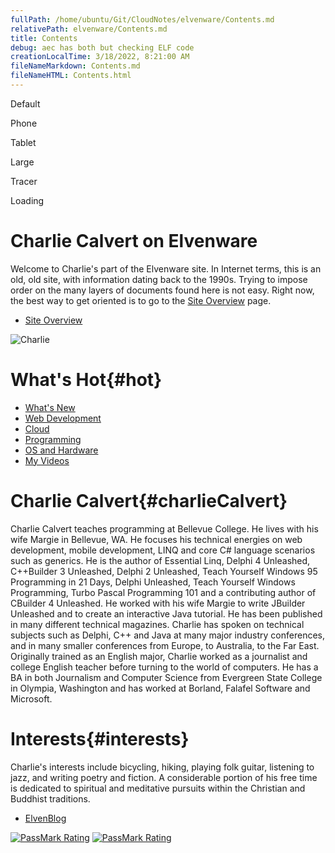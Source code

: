 ```yaml
---
fullPath: /home/ubuntu/Git/CloudNotes/elvenware/Contents.md
relativePath: elvenware/Contents.md
title: Contents
debug: aec has both but checking ELF code
creationLocalTime: 3/18/2022, 8:21:00 AM
fileNameMarkdown: Contents.md
fileNameHTML: Contents.html
---
```


<!-- toc -->
<!-- tocstop -->


<div id="debug01">
	<p id="debugDefault">Default</p>
	<p id="debugIPod">Phone</p>
	<p id="debugTablet">Tablet</p>
	<p id="debugLarge">Large</p>
	<p id="tracer">Tracer</p>
</div>
		
<div id="cse" style="width: 100%;">Loading</div>
	
<script src="http://www.google.com/jsapi" type="text/javascript"></script>
<script type="text/javascript"> 
  google.load('search', '1', {language : 'en', style : google.loader.themes.SHINY});
  google.setOnLoadCallback(function() {
    var customSearchOptions = {};  var customSearchControl = new google.search.CustomSearchControl(
      '006520483987871122554:py0twz4esgu', customSearchOptions);
    customSearchControl.setResultSetSize(google.search.Search.FILTERED_CSE_RESULTSET);
    customSearchControl.draw('cse');
  }, true);
</script>


Charlie Calvert on Elvenware
============================

Welcome to Charlie's part of the Elvenware site. In Internet terms, this is 
an old, old site, with information dating back to the 1990s. Trying to 
impose order on the many layers of documents found here is not easy. Right 
now, the best way to get oriented is to go to the [Site Overview](index.html)
page. 

-   [Site Overview](index.html)

![Charlie](http://www.gravatar.com/avatar/b7b972e6d8e9d877abaee3f91b74b4a8)

<div id="accordion01">

What's Hot{#hot}
===============

-	[What's New](/charlie/updates.html)
-   [Web Development](/charlie/development/web/index.html)
-	[Cloud](/charlie/development/cloud)
-	[Programming](/charlie/development)
-	[OS and Hardware](/charlie/os)
-   [My Videos](http://www.youtube.com/user/charliecalvert/videos)

Charlie Calvert{#charlieCalvert}
===============

<div>

Charlie Calvert teaches programming at Bellevue College. He lives with
his wife Margie in Bellevue, WA. He focuses his technical energies on
web development, mobile development, LINQ and core C\# language
scenarios such as generics. He is the author of Essential Linq, Delphi 4
Unleashed, C++Builder 3 Unleashed, Delphi 2 Unleashed, Teach Yourself
Windows 95 Programming in 21 Days, Delphi Unleashed, Teach Yourself
Windows Programming, Turbo Pascal Programming 101 and a contributing
author of CBuilder 4 Unleashed. He worked with his wife Margie to write
JBuilder Unleashed and to create an interactive Java tutorial. He has
been published in many different technical magazines. Charlie has spoken
on technical subjects such as Delphi, C++ and Java at many major
industry conferences, and in many smaller conferences from Europe, to
Australia, to the Far East. Originally trained as an English major,
Charlie worked as a journalist and college English teacher before
turning to the world of computers. He has a BA in both Journalism and
Computer Science from Evergreen State College in Olympia, Washington and
has worked at Borland, Falafel Software and Microsoft.

</div>

Interests{#interests}
==============

<div>

Charlie's interests include bicycling, hiking, playing folk guitar,
listening to jazz, and writing poetry and fiction. A considerable
portion of his free time is dedicated to spiritual and meditative
pursuits within the Christian and Buddhist traditions.

-   [ElvenBlog](elvenblog)

<a href="http://www.passmark.com/baselines/V8/display.php?id=12626158052"><img src="http://www.passmark.com/baselines/V8/images/12626158052.png" alt="PassMark Rating" border="0" /></a>
<a href="http://www.passmark.com/baselines/V8/display.php?id=13011904682"><img src="http://www.passmark.com/baselines/V8/images/13011904682.png" alt="PassMark Rating" border="0" /></a>

</div>

</div>
